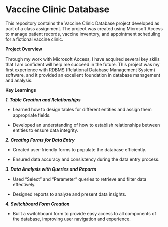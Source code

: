 # Vaccine Clinic Database
This repository contains the Vaccine Clinic Database project developed as part of a class assignment. The project was created using Microsoft Access to manage patient records, vaccine inventory, and appointment scheduling for a fictional vaccine clinic.

**Project Overview**

Through my work with Microsoft Access, I have acquired several key skills that I am confident will help me succeed in the future. This project was my first experience with RDBMS (Relational Database Management System) software, and it provided an excellent foundation in database management and analysis.

**Key Learnings**

_**1. Table Creation and Relationships**_

- Learned how to design tables for different entities and assign them appropriate fields.

- Developed an understanding of how to establish relationships between entities to ensure data integrity.



_**2. Creating Forms for Data Entry**_

- Created user-friendly forms to populate the database efficiently.

- Ensured data accuracy and consistency during the data entry process.



_**3. Data Analysis with Queries and Reports**_

- Used “Select” and “Parameter” queries to retrieve and filter data effectively.

- Designed reports to analyze and present data insights.



_**4. Switchboard Form Creation**_

- Built a switchboard form to provide easy access to all components of the database, improving user navigation and experience.

